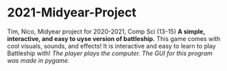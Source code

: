 # 2021-Midyear-Project
Tim, Nico, Midyear project for 2020-2021, Comp Sci (13-15)
**A simple, interactive, and easy to uyse version of battleship.** This game comes with cool visuals, sounds, and effects! It is interactive and easy to learn to play Battleship with! _The player plays the computer. The GUI for this program was made in pygame._  

